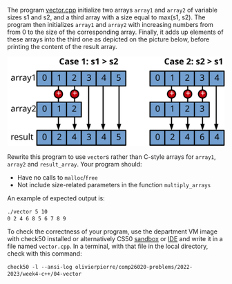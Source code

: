 The program [vector.cpp](vector.cpp) initialize two arrays `array1` and
`array2` of variable sizes s1 and s2, and a third array with a size equal to
max(s1, s2). The program then initializes `array1` and `array2` with increasing
numbers from from 0 to the size of the corresponding array. Finally, it adds up
elements of these arrays into the third one as depicted on the picture below,
before printing the content of the result array.

![](picture.svg)

Rewrite this program to use `vector`s rather than C-style arrays for `array1`,
`array2` and `result_array`. Your program should:

- Have no calls to `malloc`/`free`
- Not include size-related parameters in the function `multiply_arrays`


An example of expected output is:
```shell
./vector 5 10     
0 2 4 6 8 5 6 7 8 9
```

To check the correctness of your program, use the department VM image with check50 installed or alternatively CS50 [sandbox](sandbox.cs50.io)
or [IDE](ide.cs50.io) and write it in a file named `vector.cpp`. In a
terminal, with that file in the local directory, check with this command:
```shell
check50 -l --ansi-log olivierpierre/comp26020-problems/2022-2023/week4-c++/04-vector
```
